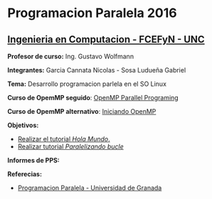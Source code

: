 # Programacion Paralela 2016

## [Ingenieria en Computacion - FCEFyN - UNC](http://computacion.efn.uncor.edu)

  **Profesor de curso:** Ing. Gustavo Wolfmann
  
  **Integrantes:** Garcia Cannata Nicolas - Sosa Ludueña Gabriel
  
  **Tema:** Desarrollo programacion parlela en el SO Linux
  
  **Curso de OpemMP seguido**: [OpenMP Parallel Programing](https://computing.llnl.gov/tutorials/openMP/)
  
  **Curso de OpemMP alternativo**: [Iniciando OpenMP](http://lsi.ugr.es/jmantas/pdp/tutoriales/tutorial_omp.php )
  
  **Objetivos:**
  
* [Realizar el tutorial *Hola Mundo*.](http://lsi.ugr.es/jmantas/pdp/tutoriales/tutorial_omp.php?tuto=01_omp_holamundo) 
* [Realizar tutorial *Paralelizando bucle*](http://lsi.ugr.es/jmantas/pdp/tutoriales/tutorial_omp.php?tuto=02_omp_forparalelo)

**Informes de PPS:** 

**Referecias:** 
* [Programacion Paralela - Universidad de Granada](http://lsi.ugr.es/jmantas/pdp/tutoriales/tutorial_omp.php)
